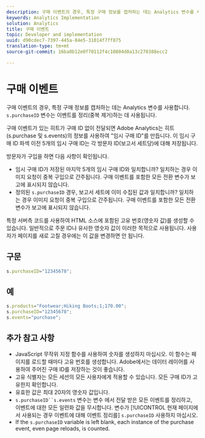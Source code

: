 ```yaml
---
description: 구매 이벤트의 경우, 특정 구매 정보를 캡처하는 데는 Analytics 변수를 사용합니다. s.purchaseID 변수는 이벤트를 정리(중복 제거)하는 데 사용됩니다.
keywords: Analytics Implementation
solution: Analytics
title: 구매 이벤트
topic: Developer and implementation
uuid: d90cdec7-7397-445a-84e5-31014f7ff875
translation-type: tm+mt
source-git-commit: 16ba0b12e0f70112f4c10804d0a13c278388ecc2

---
```



# 구매 이벤트

구매 이벤트의 경우, 특정 구매 정보를 캡처하는 데는 Analytics 변수를 사용합니다. `s.purchaseID` 변수는 이벤트를 정리(중복 제거)하는 데 사용됩니다.

구매 이벤트가 있는 히트가 구매 ID 없이 전달되면 Adobe Analytics는 히트(s.purchase 및 s.events)의 정보를 사용하여 "임시 구매 ID"를 만듭니다. 이 임시 구매 ID 파섹 이전 5개의 임시 구매 ID는 각 방문자 ID(보고서 세트당)에 대해 저장됩니다.

방문자가 구입을 하면 다음 사항이 확인됩니다.

*   임시 구매 ID가 저장된 마지막 5개의 임시 구매 ID와 일치합니까? 일치하는 경우 이미지 요청이 중복 구입으로 간주됩니다. 구매 이벤트를 포함한 모든 전환 변수가 보고에 표시되지 않습니다.
* 정의된 `s.purchaseID` 경우, 보고서 세트에 이미 수집된 값과 일치합니까? 일치하는 경우 이미지 요청이 중복 구입으로 간주됩니다. 구매 이벤트를 포함한 모든 전환 변수가 보고에 표시되지 않습니다.

특정 서버측 코드를 사용하여 HTML 소스에 포함된 고유 번호(영숫자 값)를 생성할 수 있습니다. 일반적으로 주문 ID나 유사한 영숫자 값이 이러한 목적으로 사용됩니다. 사용자가 페이지를 새로 고칠 경우에는 이 값을 변경하면 안 됩니다.

## 구문

```js
s.purchaseID="12345678";
```

## 예

```js
s.products="Footwear;Hiking Boots;1;170.00";
s.purchaseID="12345678";
s.events="purchase";
```

## 추가 참고 사항

* JavaScript 무작위 지정 함수를 사용하여 숫자를 생성하지 마십시오. 이 함수는 페이지를 로드할 때마다 고유 번호를 생성합니다. Adobe에서는 데이터 레이어를 사용하여 주어진 구매 ID를 저장하는 것이 좋습니다.
* 고유 식별자는 모든 세션의 모든 사용자에게 적용할 수 있습니다. 모든 구매 ID가 고유한지 확인합니다.
* 유효한 값은 최대 20자의 영숫자 값입니다.
* `s.purchaseID``s.events` 변수는 변수 에서 전달 받은 모든 이벤트를 정리하고, 이벤트에 대한 모든 일련화 값을 무시합니다. 변수가 [!UICONTROL 현재 페이지에서 사용되는 경우 이벤트에 대해 이벤트 정리를] `s.purchaseID` 사용하지 마십시오.
* If the `s.purchaseID` variable is left blank, each instance of the purchase event, even page reloads, is counted.
